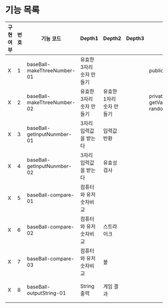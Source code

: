 # 기능 목록


| 구현 여부 | 번호  | 기능 코드                       | Depth1         | Depth2         | Depth3 | method                                                        | 설명                                                                   |
|-------|-----|-----------------------------|----------------|----------------|--------|---------------------------------------------------------------|----------------------------------------------------------------------|
| X     | 1   | baseBall-makeThreeNumber-01 | 유효한 3자리 숫자 만들기 |                |        | public List<Integer> get()                                    | 서로 다른 3자리 숫자를 만들어 list로 반환한다 index 0은 일의 자리                          |
| X     | 2   | baseBall-makeThreeNumber-02 | 유효한 3자리 숫자 만들기 | 유효한 1자리 숫자 만들기 |        | private int getValidateNumber(List<Integer> randomNumberList) | 앞에 숫자와 다른 숫자를 찾아서 반환 한다.                                             |
| X     | 3   | baseBall-getInputNunmber-01 | 3자리 입력값을 받는다   | 입력값 반환         |        |                                                               | 숫자를 받아서 list로 변환하여 반환한다  index 0은 1의자리                               |
| X     | 4   | baseBall-getInputNunmber-02 | 3자리 입력값을 받는다   | 유효성 검사         |        |                                                               | 숫자를 받아서 list로 변환한 것을 유효성검사한다 반환한다 잘못된 값일 경우 IllegalArgumentException |
| X     | 5   | baseBall-compare-01         | 컴퓨터와 유저 숫자비교   |                |        |                                                               | 유저의 수와 컴퓨터 수를 비교하여 스트라이크와 볼의 갯수를 map으로 반환                            |
| X     | 6   | baseBall-compare-02         | 컴퓨터와 유저 숫자비교   | 스트라이크          |        |                                                               | 동일위치 동일숫자일 경우 스트라이크로 취급하며 스트라이크 횟수 반환                                |
| X     | 7   | baseBall-compare-03         | 컴퓨터와 유저 숫자비교   | 볼              |        |                                                               | 동일위치 다른숫자일 경우 볼로 취급하며 볼 횟수 반환                                        |
| X     | 8   | baseBall-outputString-01    | String 출력      | 게임 결과          |        |                                                               | map 으로 저장된 게임 결과를 유저 친화적인 String으로 변환                                |
